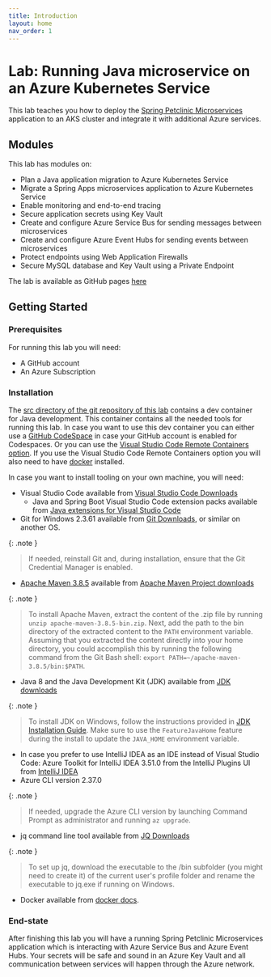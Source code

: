```yaml
---
title: Introduction
layout: home
nav_order: 1
---
```


# Lab: Running Java microservice on an Azure Kubernetes Service

This lab teaches you how to deploy the [Spring Petclinic Microservices](https://github.com/Azure-Samples/java-microservices-aks-lab/tree/main/src) application to an AKS cluster and integrate it with additional Azure services.

## Modules

This lab has modules on:

* Plan a Java application migration to Azure Kubernetes Service
* Migrate a Spring Apps microservices application to Azure Kubernetes Service
* Enable monitoring and end-to-end tracing
* Secure application secrets using Key Vault
* Create and configure Azure Service Bus for sending messages between microservices
* Create and configure Azure Event Hubs for sending events between microservices
* Protect endpoints using Web Application Firewalls
* Secure MySQL database and Key Vault using a Private Endpoint

The lab is available as GitHub pages [here](https://azure-samples.github.io/java-microservices-aks-lab/)

## Getting Started

### Prerequisites

For running this lab you will need:

- A GitHub account
- An Azure Subscription

### Installation

The [src directory of the git repository of this lab](https://github.com/Azure-Samples/java-microservices-aks-lab/tree/main/src) contains a dev container for Java development. This container contains all the needed tools for running this lab. In case you want to use this dev container you can either use a [GitHub CodeSpace](https://github.com/features/codespaces) in case your GitHub account is enabled for Codespaces. Or you can use the [Visual Studio Code Remote Containers option](https://code.visualstudio.com/docs/remote/containers). If you use the Visual Studio Code Remote Containers option you will also need to have [docker](https://docs.docker.com/get-docker/) installed. 

In case you want to install tooling on your own machine, you will need:

- Visual Studio Code available from [Visual Studio Code Downloads](https://code.visualstudio.com/download)
  - Java and Spring Boot Visual Studio Code extension packs available from [Java extensions for Visual Studio Code](https://code.visualstudio.com/docs/java/extensions)
- Git for Windows 2.3.61 available from [Git Downloads](https://git-scm.com/downloads), or similar on another OS.

{: .note }
> If needed, reinstall Git and, during installation, ensure that the Git Credential Manager is enabled.

- [Apache Maven 3.8.5](apache-maven-3.8.5-bin.zip) available from [Apache Maven Project downloads](https://maven.apache.org/download.cgi)
  
{: .note }
> To install Apache Maven, extract the content of the .zip file by running `unzip apache-maven-3.8.5-bin.zip`. Next, add the path to the bin directory of the extracted content to the `PATH` environment variable. Assuming that you extracted the content directly into your home directory, you could accomplish this by running the following command from the Git Bash shell: `export PATH=~/apache-maven-3.8.5/bin:$PATH`.

- Java 8 and the Java Development Kit (JDK) available from [JDK downloads](https://aka.ms/download-jdk/microsoft-jdk-17.0.5-windows-x64.msi)

{: .note }
> To install JDK on Windows, follow the instructions provided in [JDK Installation Guide](https://learn.microsoft.com/en-us/java/openjdk/install#install-on-windows). Make sure to use the `FeatureJavaHome` feature during the install to update the `JAVA_HOME` environment variable.

- In case you prefer to use IntelliJ IDEA as an IDE instead of Visual Studio Code: Azure Toolkit for IntelliJ IDEA 3.51.0 from the IntelliJ Plugins UI from [IntelliJ IDEA](https://www.jetbrains.com/idea/download/#section=windows)
- Azure CLI version 2.37.0

{: .note }
> If needed, upgrade the Azure CLI version by launching Command Prompt as administrator and running `az upgrade`.

- jq command line tool available from [JQ Downloads](https://stedolan.github.io/jq/)

{: .note }
> To set up jq, download the executable to the /bin subfolder (you might need to create it) of the current user's profile folder and rename the executable to jq.exe if running on Windows.

- Docker available from [docker docs](https://docs.docker.com/get-docker/).

### End-state

After finishing this lab you will have a running Spring Petclinic Microservices application which is interacting with Azure Service Bus and Azure Event Hubs. Your secrets will be safe and sound in an Azure Key Vault and all communication between services will happen through the Azure network.


